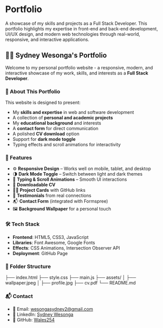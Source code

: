 # Portfolio
A showcase of my skills and projects as a Full Stack Developer. This portfolio highlights my expertise in front-end and back-end development, UI/UX design, and modern web technologies through real-world, responsive, and interactive applications.

## 🧑‍💻 Sydney Wesonga's Portfolio

Welcome to my personal portfolio website - a responsive, modern, and interactive showcase of my work, skills, and interests as a **Full Stack Developer**.

### 📌 About This Portfolio

This website is designed to present:

* My **skills and expertise** in web and software development
* A collection of **personal and academic projects**
* My **educational background** and interests
* A **contact form** for direct communication
* A polished **CV download** option
* Support for **dark mode toggle**
* Typing effects and scroll animations for interactivity


### 🧩 Features

* ⚙️ **Responsive Design** – Works well on mobile, tablet, and desktop
* 🌗 **Dark Mode Toggle** – Switch between light and dark themes
* 🧠 **Typing & Scroll Animations** – Smooth UI interactions
* 📄 **Downloadable CV**
* 👨‍💻 **Project Cards** with GitHub links
* 💬 **Testimonials** from real connections
* 📬 **Contact Form** (integrated with Formspree)
* 🖼️ **Background Wallpaper** for a personal touch


### 🛠️ Tech Stack

* **Frontend**: HTML5, CSS3, JavaScript
* **Libraries**: Font Awesome, Google Fonts
* **Effects**: CSS Animations, Intersection Observer API
* **Deployment**:  GitHub Page

### 📁 Folder Structure

├── index.html
├── style.css
├── main.js
├── assets/
│   ├── wallpaper.jpeg
│   ├── profile.jpg
├── cv.pdf
└── README.md


### 📬 Contact

* 📧 Email: [wesongasydney2@gmail.com](mailto:wesongasydney2@gmail.com)
* 🔗 LinkedIn: [Sydney Wesonga](https://www.linkedin.com/in/sydney-wesonga-4102992a1)
* 🐙 GitHub: [Wales254](https://github.com/Wales254)



